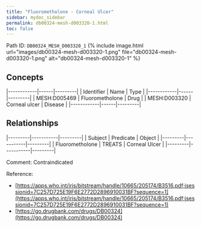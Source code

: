 ```yaml
---
title: "Fluorometholone - Corneal Ulcer"
sidebar: mydoc_sidebar
permalink: db00324-mesh-d003320-1.html
toc: false 
---
```



Path ID: `DB00324_MESH_D003320_1`
{% include image.html url="images/db00324-mesh-d003320-1.png" file="db00324-mesh-d003320-1.png" alt="db00324-mesh-d003320-1" %}

## Concepts

|------------|------|---------|
| Identifier | Name | Type    |
|------------|------|---------|
| MESH:D005469 | Fluorometholone | Drug |
| MESH:D003320 | Corneal ulcer | Disease |
|------------|------|---------|

## Relationships

|---------|-----------|---------|
| Subject | Predicate | Object  |
|---------|-----------|---------|
| Fluorometholone | TREATS | Corneal Ulcer |
|---------|-----------|---------|

Comment: Contraindicated

Reference: 
  - [https://apps.who.int/iris/bitstream/handle/10665/205174/B3516.pdf;jsessionid=7C257D725E19F6E2772D2896910031BF?sequence=1](https://apps.who.int/iris/bitstream/handle/10665/205174/B3516.pdf;jsessionid=7C257D725E19F6E2772D2896910031BF?sequence=1)
  - [https://go.drugbank.com/drugs/DB00324](https://go.drugbank.com/drugs/DB00324)
